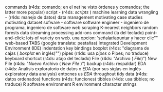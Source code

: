 commands (r4ds: comando; en el net he visto órdenes y comandos; the latter more popular)
script - (r4ds: _scripts_ )
machine learning
data wrangling - (r4ds: manejo de datos)
data management
motivating case studies
motivating dataset
sofware - software
software engineer - ingeniero de programa, ingeniero de software
web scraping
K-nearest neighbors
random forests
data streaming processing
add-ons
command (la del teclado)
point-and-click: lots of variety on web. una opcion: 'señalar/apuntar y hacer clic""
web-based
TABS (google translate: pestañas)
Integrated Development Environment (IDE)
indentation
key bindings
boxplot (r4ds: "diagrama de cajas ( _boxplot_ en inglés)"")
pipes (r4ds: usa _pipes_ o Pipes; no traduce)
keyboard shortcut (r4ds: atajo del teclado)
File (r4ds: "Archivo ( _File_)")
New File (r4ds: "Nuevo Archivo ( _New File_ )")
backup  (r4ds: respaldar)
EDA (r4ds: Análisis exploratorio de datos o EDA (por sus siglas en inglés exploratory data analysis) entocnes us _EDA_ throughout
tidy data (r4ds: datos ordenados)
functions (r4ds: funciones)
tibbles (r4ds: usa tibbles; no traduce)
R software environment
R environment
character strings